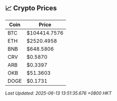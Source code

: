 ## 📈 Crypto Prices

| Coin | Price |
| ---- | ----- |
| BTC | $104414.7576 |
| ETH | $2520.4958 |
| BNB | $648.5806 |
| CRV | $0.5870 |
| ARB | $0.3397 |
| OKB | $51.3603 |
| DOGE | $0.1731 |

_Last Updated: 2025-06-13 13:51:35.676 +0800 HKT_